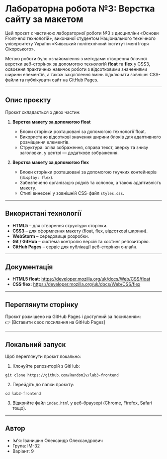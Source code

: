 # Лабораторна робота №3: Верстка сайту за макетом

Цей проєкт є частиною лабораторної роботи №3 з дисципліни «Основи Front-end технологій», виконаної студентом Національного технічного університету України «Київський політехнічний інститут імені Ігоря Сікорського».

Метою роботи було ознайомлення з методами створення блочної верстки веб-сторінок за допомогою технологій **float** та **flex** у CSS3, освоєння практичних навичок роботи з відсотковими значеннями ширини елементів, а також закріплення вмінь підключати зовнішні CSS-файли та публікувати сайт на GitHub Pages.

---

## Опис проєкту

Проєкт складається з двох частин:

1. **Верстка макету за допомогою float**

   * Блоки сторінки розташовані за допомогою технології float.
   * Використано відсоткові значення ширини блоків для адаптивного розміщення елементів.
   * Структура: зліва зображення, справа текст, зверху та знизу заголовки, у центрі — додаткове зображення.

2. **Верстка макету за допомогою flex**

   * Блоки сторінки розташовані за допомогою гнучких контейнерів (`display: flex`).
   * Забезпечено організацію рядків та колонок, а також адаптивність макету.
   * Стилі винесені у зовнішній CSS-файл `styles.css`.

---

## Використані технології

* **HTML5** – для створення структури сторінки.
* **CSS3** – для оформлення макету (float, flex, відсоткові ширини).
* **WebStorm** – середовище розробки.
* **Git / GitHub** – система контролю версій та хостинг репозиторію.
* **GitHub Pages** – сервіс для публікації веб-сторінки онлайн.

---

## Документація

* **HTML5 float:** https://developer.mozilla.org/uk/docs/Web/CSS/float  
* **CSS flex:** https://developer.mozilla.org/uk/docs/Web/CSS/flex  
---

## Переглянути сторінку

Проєкт розміщено на GitHub Pages і доступний за посиланням:  
👉 [Вставити своє посилання на GitHub Pages]

---

## Локальний запуск

Щоб переглянути проєкт локально:

1. Клонуйте репозиторій з GitHub:

```git clone https://github.com/RandomIv/lab3-frontend```

2. Перейдіть до папки проєкту:

```cd lab3-frontend```

3. Відкрийте файл `index.html` у веб-браузері (Chrome, Firefox, Safari тощо).

---

## Автор

* Ім'я: Іванишин Олександр Олександрович  
* Група: ІМ-32  
* Варіант: 9
